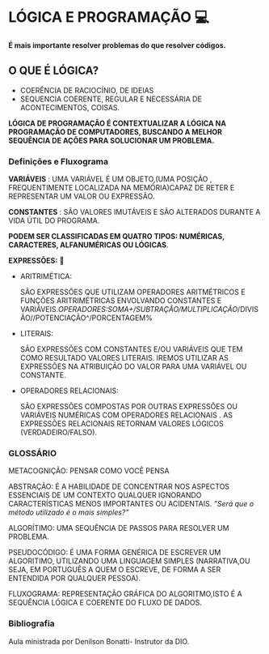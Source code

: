 # LÓGICA E PROGRAMAÇÃO :computer:

**É mais importante resolver problemas do que resolver códigos.**

## O QUE É LÓGICA?

- COERÊNCIA DE RACIOCÍNIO, DE IDEIAS
- SEQUENCIA COERENTE, REGULAR E NECESSÁRIA DE ACONTECIMENTOS, COISAS.

**LÓGICA DE PROGRAMAÇÃO É CONTEXTUALIZAR A LÓGICA NA PROGRAMAÇÃO DE COMPUTADORES, BUSCANDO A MELHOR SEQUÊNCIA DE AÇÕES PARA SOLUCIONAR UM PROBLEMA.**

 ### Definições e Fluxograma

**VARIÁVEIS** : UMA VARIÁVEL É UM OBJETO,(UMA POSIÇÃO , FREQUENTIMENTE LOCALIZADA NA MEMÓRIA)CAPAZ DE RETER E REPRESENTAR UM VALOR OU EXPRESSÃO.

**CONSTANTES** : SÃO VALORES IMUTÁVEIS E SÃO ALTERADOS DURANTE A VIDA ÚTIL DO PROGRAMA.

**PODEM SER CLASSIFICADAS EM QUATRO TIPOS: NUMÉRICAS, CARACTERES, ALFANUMÉRICAS OU LÓGICAS**.

 **EXPRESSÕES:** :green_book:

- ARITRIMÉTICA:

   SÃO EXPRESSÕES QUE UTILIZAM OPERADORES ARITMÉTRICOS E FUNÇÕES ARITRIMÉTRICAS ENVOLVANDO CONSTANTES E VARIÁVEIS.*OPERADORES:SOMA+/SUBTRAÇÃO/MULTIPLICAÇÃO*/DIVISÃO//POTENCIAÇÃO^/PORCENTAGEM%

- LITERAIS: 

   SÃO EXPRESSÕES COM CONSTANTES E/OU VARIÁVEIS QUE TEM COMO RESULTADO VALORES LITERAIS. IREMOS UTILIZAR AS EXPRESSÕES NA ATRIBUIÇÃO DO VALOR PARA UMA VARIÁVEL OU CONSTANTE.

- OPERADORES RELACIONAIS:

   SÃO EXPRESSÕES COMPOSTAS POR OUTRAS EXPRESSÕES OU VARIÁVEIS NUMÉRICAS COM OPERADORES RELACIONAIS . AS EXPRESSÕES RELACIONAIS RETORNAM VALORES LÓGICOS (VERDADEIRO/FALSO).



### GLOSSÁRIO 

METACOGNIÇÃO: PENSAR COMO VOCÊ PENSA

ABSTRAÇÃO: É A HABILIDADE DE CONCENTRAR NOS ASPECTOS ESSENCIAIS DE UM CONTEXTO QUALQUER IGNORANDO CARACTERÍSTICAS MENOS IMPORTANTES OU ACIDENTAIS. *”Será que o método utilizado é o mais simples?"*

ALGORÍTIMO: UMA SEQUÊNCIA DE PASSOS PARA RESOLVER UM PROBLEMA. 

PSEUDOCÓDIGO: É UMA FORMA GENÉRICA DE ESCREVER UM ALGORITIMO, UTILIZANDO UMA LINGUAGEM SIMPLES (NARRATIVA,OU SEJA, EM PORTUGUÊS A QUEM O ESCREVE, DE FORMA A SER ENTENDIDA POR QUALQUER PESSOA).

FLUXOGRAMA: REPRESENTAÇÃO GRÁFICA DO ALGORITMO,ISTO É A SEQUÊNCIA LÓGICA E COERENTE DO FLUXO DE DADOS.



### Bibliografia 

Aula ministrada por Denilson Bonatti- Instrutor da DIO.

